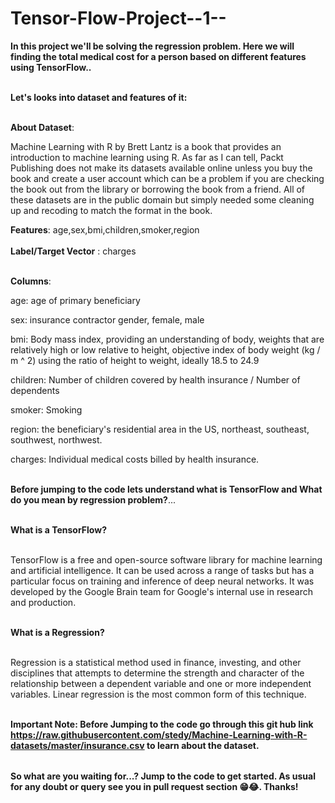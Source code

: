 # Tensor-Flow-Project--1--

<table>
  
**In this project we'll be solving the regression problem. Here we will finding the total medical cost for a person based on different features using TensorFlow..** <br></br>



**Let's looks into dataset and features of it:** <br></br>

**About Dataset**: <br>

Machine Learning with R by Brett Lantz is a book that provides an introduction to machine learning using R. As far as I can tell, Packt Publishing does not make its datasets available online unless you buy the book and create a user account which can be a problem if you are checking the book out from the library or borrowing the book from a friend. All of these datasets are in the public domain but simply needed some cleaning up and recoding to match the format in the book. <br>

**Features**: age,sex,bmi,children,smoker,region <br></br>
**Label/Target Vector** : charges <br></br>

**Columns**: <br>

age: age of primary beneficiary <br>

sex: insurance contractor gender, female, male <br>

bmi: Body mass index, providing an understanding of body, weights that are relatively high or low relative to height, objective index of body weight (kg / m ^ 2) using the ratio of height to weight, ideally 18.5 to 24.9 <br>

children: Number of children covered by health insurance / Number of dependents <br>

smoker: Smoking <br>

region: the beneficiary's residential area in the US, northeast, southeast, southwest, northwest. <br>

charges: Individual medical costs billed by health insurance. <br></br>

**Before jumping to the code lets understand what is TensorFlow and What do you mean by regression problem?**...<br></br>

**What is a TensorFlow?** <br></br>

TensorFlow is a free and open-source software library for machine learning and artificial intelligence. It can be used across a range of tasks but has a particular focus on training and inference of deep neural networks. It was developed by the Google Brain team for Google's internal use in research and production. <br></br>

**What is a Regression?** <br></br>

Regression is a statistical method used in finance, investing, and other disciplines that attempts to determine the strength and character of the relationship between a dependent variable and one or more independent variables. Linear regression is the most common form of this technique. <br></br>

**Important Note: Before Jumping to the code go through this git hub link https://raw.githubusercontent.com/stedy/Machine-Learning-with-R-datasets/master/insurance.csv to learn about the dataset.**

</table>

**So what are you waiting for...? Jump to the code to get started. As usual for any doubt or query see you in pull request section 😁😂. Thanks!**


